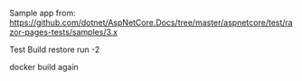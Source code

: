 Sample app from: https://github.com/dotnet/AspNetCore.Docs/tree/master/aspnetcore/test/razor-pages-tests/samples/3.x

Test Build restore run -2

docker build again
